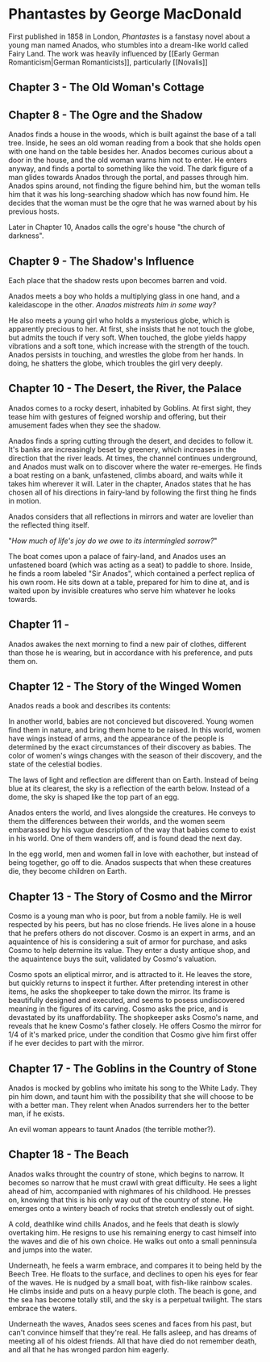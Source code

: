 # Phantastes by George MacDonald
First published in 1858 in London, *Phantastes* is a fanstasy novel about a young man named Anados, who stumbles into a dream-like world called Fairy Land. The work was heavily influenced by [[Early German Romanticism|German Romanticists]], particularly [[Novalis]]


## Chapter 3 - The Old Woman's Cottage




## Chapter 8 - The Ogre and the Shadow
Anados finds a house in the woods, which is built against the base of a tall tree. Inside, he sees an old woman reading from a book that she holds open with one hand on the table besides her. Anados becomes curious about a door in the house, and the old woman warns him not to enter. He enters anyway, and finds a portal to something like the void. The dark figure of a man glides towards Anados through the portal, and passes through him. Anados spins around, not finding the figure behind him, but the woman tells him that it was his long-searching shadow which has now found him. He decides that the woman must be the ogre that he was warned about by his previous hosts.

Later in Chapter 10, Anados calls the ogre's house "the church of darkness". 

## Chapter 9 - The Shadow's Influence
Each place that the shadow rests upon becomes barren and void.

Anados meets a boy who holds a multiplying glass in one hand, and a kaleidascope in the other. *Anados mistreats him in some way?*

He also meets a young girl who holds a mysterious globe, which is apparently precious to her. At first, she insists that he not touch the globe, but admits the touch if very soft. When touched, the globe yields happy vibrations and a soft tone, which increase with the strength of the touch. Anados persists in touching, and wrestles the globe from her hands. In doing, he shatters the globe, which troubles the girl very deeply.

## Chapter 10 - The Desert, the River, the Palace
Anados comes to a rocky desert, inhabited by Goblins. At first sight, they tease him with gestures of feigned worship and offering, but their amusement fades when they see the shadow.

Anados finds a spring cutting through the desert, and decides to follow it. It's banks are increasingly beset by greenery, which increases in the direction that the river leads. At times, the channel continues underground, and Anados must walk on to discover where the water re-emerges. He finds a boat resting on a bank, unfastened, climbs aboard, and waits while it takes him wherever it will. Later in the chapter, Anados states that he has chosen all of his directions in fairy-land by following the first thing he finds in motion.

Anados considers that all reflections in mirrors and water are lovelier than the reflected thing itself.

"*How much of life's joy do we owe to its intermingled sorrow?*"

The boat comes upon a palace of fairy-land, and Anados uses an unfastened board (which was acting as a seat) to paddle to shore. Inside, he finds a room labeled "Sir Anados", which contained a perfect replica of his own room. He sits down at a table, prepared for him to dine at, and is waited upon by invisible creatures who serve him whatever he looks towards.

## Chapter 11 -
Anados awakes the next morning to find a new pair of clothes, different than those he is wearing, but in accordance with his preference, and puts them on.


## Chapter 12 - The Story of the Winged Women
Anados reads a book and describes its contents:

In another world, babies are not concieved but discovered. Young women find them in nature, and bring them home to be raised. In this world, women have wings instead of arms, and the appearance of the people is determined by the exact circumstances of their discovery as babies. The color of women's wings changes with the season of their discovery, and the state of the celestial bodies.

The laws of light and reflection are different than on Earth. Instead of being blue at its clearest, the sky is a reflection of the earth below. Instead of a dome, the sky is shaped like the top part of an egg.

Anados enters the world, and lives alongside the creatures. He conveys to them the differences between their worlds, and the women seem embarassed by his vague description of the way that babies come to exist in his world. One of them wanders off, and is found dead the next day.

In the egg world, men and women fall in love with eachother, but instead of being together, go off to die. Anados suspects that when these creatures die, they become children on Earth.

## Chapter 13 - The Story of Cosmo and the Mirror

Cosmo is a young man who is poor, but from a noble family. He is well respected by his peers, but has no close friends. He lives alone in a house that he prefers others do not discover. Cosmo is an expert in arms, and an aquaintence of his is considering a suit of armor for purchase, and asks Cosmo to help determine its value. They enter a dusty antique shop, and the aquaintence buys the suit, validated by Cosmo's valuation.

Cosmo spots an eliptical mirror, and is attracted to it. He leaves the store, but quickly returns to inspect it further. After pretending interest in other items, he asks the shopkeeper to take down the mirror. Its frame is beautifully designed and executed, and seems to posess undiscovered meaning in the figures of its carving. Cosmo asks the price, and is devastated by its unaffordability. The shopkeeper asks Cosmo's name, and reveals that he knew Cosmo's father closely. He offers Cosmo the mirror for 1/4 of it's marked price, under the condition that Cosmo give him first offer if he ever decides to part with the mirror.


## Chapter 17 - The Goblins in the Country of Stone

Anados is mocked by goblins who imitate his song to the White Lady. They pin him down, and taunt him with the possibility that she will choose to be with a better man. They relent when Anados surrenders her to the better man, if he exists.

An evil woman appears to taunt Anados (the terrible mother?). 

## Chapter 18 - The Beach

Anados walks throught the country of stone, which begins to narrow. It becomes so narrow that he must crawl with great difficulty. He sees a light ahead of him, accompanied with nighmares of his childhood. He presses on, knowing that this is his only way out of the country of stone. He emerges onto a wintery beach of rocks that stretch endlessly out of sight.

A cold, deathlike wind chills Anados, and he feels that death is slowly overtaking him. He resigns to use his remaining energy to cast himself into the waves and die of his own choice. He walks out onto a small penninsula and jumps into the water. 

Underneath, he feels a warm embrace, and compares it to being held by the Beech Tree. He floats to the surface, and declines to open his eyes for fear of the waves. He is nudged by a small boat, with fish-like rainbow scales. He climbs inside and puts on a heavy purple cloth. The beach is gone, and the sea has become totally still, and the sky is a perpetual twilight. The stars embrace the waters.

Underneath the waves, Anados sees scenes and faces from his past, but can't convince himself that they're real. He falls asleep, and has dreams of meeting all of his oldest friends. All that have died do not remember death, and all that he has wronged pardon him eagerly.